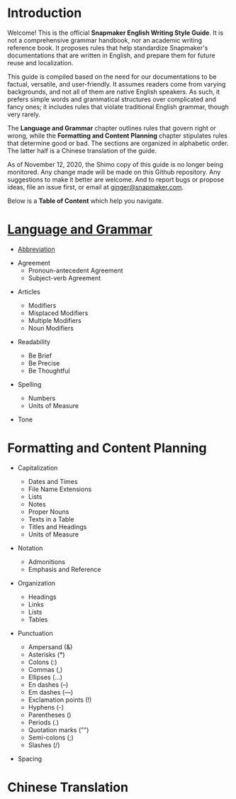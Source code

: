 # Introduction

Welcome! This is the official **Snapmaker English Writing Style Guide**. It is not a comprehensive grammar handbook, nor an academic writing reference book. It proposes rules that help standardize Snapmaker's documentations that are written in English, and prepare them for future reuse and localization. 

This guide is compiled based on the need for our documentations to be factual, versatile, and user-friendly. It assumes readers come from varying backgrounds, and not all of them are native English speakers. As such, it prefers simple words and grammatical structures over complicated and fancy ones; it includes rules that violate traditional English grammar, though very rarely.

The **Language and Grammar** chapter outlines rules that govern right or wrong, while the **Formatting and Content Planning** chapter stipulates rules that determine good or bad. The sections are organized in alphabetic order. The latter half is a Chinese translation of the guide.

As of November 12, 2020, the Shimo copy of this guide is no longer being monitored. Any change made will be made on this Github repository. Any suggestions to make it better are welcome. And to report bugs or propose ideas, file an issue first, or email at ginger@snapmaker.com.

Below is a **Table of Content** which help you navigate.

# [Language and Grammar](https://github.com/Snapmaker/Snapmaker-English-Writing-Style-Guide/blob/main/Snapmaker%20English%20Writing%20Style%20Guide.md#language-and-grammar)
* [Abbreviation](https://github.com/Snapmaker/Snapmaker-English-Writing-Style-Guide/blob/main/Snapmaker%20English%20Writing%20Style%20Guide.md#abbreviation)
- Agreement
  * Pronoun-antecedent Agreement
  * Subject-verb Agreement

* Articles
  * Modifiers
  * Misplaced Modifiers
  * Multiple Modifiers
  * Noun Modifiers

* Readability
  * Be Brief
  * Be Precise
  * Be Thoughtful

* Spelling
  * Numbers
  * Units of Measure

* Tone

# Formatting and Content Planning

* Capitalization
  * Dates and Times
  * File Name Extensions
  * Lists
  * Notes
  * Proper Nouns
  * Texts in a Table
  * Titles and Headings
  * Units of Measure

* Notation
  * Admonitions
  * Emphasis and Reference

* Organization
  * Headings
  * Links
  * Lists
  * Tables

* Punctuation
  * Ampersand (&)
  * Asterisks (\*)
  * Colons (:)
  * Commas (,)
  * Ellipses (...)
  * En dashes (–)
  * Em dashes (—)
  * Exclamation points (!)
  * Hyphens (-)
  * Parentheses ()
  * Periods (.)
  * Quotation marks ("")
  * Semi-colons (;)
  * Slashes (/)

* Spacing

# Chinese Translation
